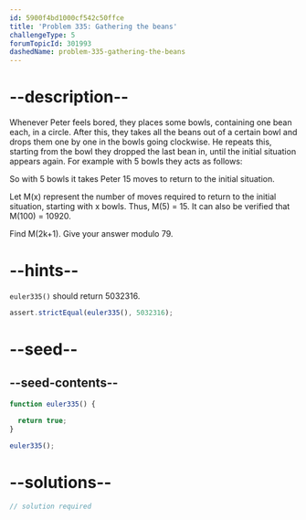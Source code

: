 ```yaml
---
id: 5900f4bd1000cf542c50ffce
title: 'Problem 335: Gathering the beans'
challengeType: 5
forumTopicId: 301993
dashedName: problem-335-gathering-the-beans
---
```


# --description--

Whenever Peter feels bored, they places some bowls, containing one bean each, in a circle. After this, they takes all the beans out of a certain bowl and drops them one by one in the bowls going clockwise. He repeats this, starting from the bowl they dropped the last bean in, until the initial situation appears again. For example with 5 bowls they acts as follows:

So with 5 bowls it takes Peter 15 moves to return to the initial situation.

Let M(x) represent the number of moves required to return to the initial situation, starting with x bowls. Thus, M(5) = 15. It can also be verified that M(100) = 10920.

Find M(2k+1). Give your answer modulo 79.

# --hints--

`euler335()` should return 5032316.

```js
assert.strictEqual(euler335(), 5032316);
```

# --seed--

## --seed-contents--

```js
function euler335() {

  return true;
}

euler335();
```

# --solutions--

```js
// solution required
```
